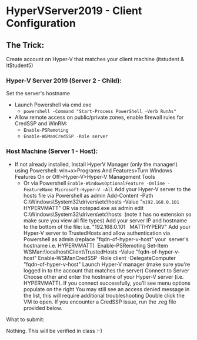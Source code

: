 # HyperVServer2019 - Client Configuration

## The Trick:

Create account on Hyper-V that matches your client machine (itstudent & It$tudent5)

### Hyper-V Server 2019 (Server 2 - Child):

Set the server's hostname
- Launch Powershell via cmd.exe
  - `powershell -Command "Start-Process PowerShell -Verb RunAs"`
- Allow remote access on public/private zones, enable firewall rules for CredSSP and WinRM:
  - `Enable-PSRemoting`
  - `Enable-WSManCredSSP -Role server`

### Host Machine (Server 1 - Host):

- If not already installed, Install HyperV Manager (only the manager!) using Powershell:
win+x>Programs And Features>Turn Windows Features On or Off>Hyper-V>Hyper-V Management Tools
  - Or via Powershell `Enable-WindowsOptionalFeature -Online -FeatureName Microsoft-Hyper-V -All`
Add your Hyper-V server to the hosts file
via Powershell as admin
Add-Content -Path C:\Windows\System32\drivers\etc\hosts -Value "`n192.168.0.101 `HYPERVMATT"
OR via notepad.exe as admin
edit C:\Windows\System32\drivers\etc\hosts  (note it has no extension so make sure you view all file types)
Add your server IP and hostname to the bottom of the file:
i.e. "192.168.0.101   MATTHYPERV"
Add your Hyper-V server to TrustedHosts and allow authentication
via Powershell as admin (replace "fqdn-of-hyper-v-host" your  server's hostname i.e. HYPERVMATT) 
Enable-PSRemoting
Set-Item WSMan:\localhost\Client\TrustedHosts -Value "fqdn-of-hyper-v-host"
Enable-WSManCredSSP -Role client -DelegateComputer "fqdn-of-hyper-v-host"
Launch Hyper-V manager (make sure you're logged in to the account that matches the server)
Connect to Server
Choose other and enter the hostname of your Hyper-V server (i.e. HYPERVMATT).
If you connect successfully, you'll see menu options populate on the right
You may still see an access denied message in the list, this will require additional troubleshooting
Double click the VM to open. If you encounter a CredSSP issue, run the .reg file provided below.

What to submit:

Nothing. This will be verified in class :-)
